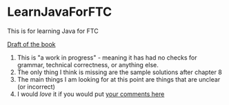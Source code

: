 # LearnJavaForFTC
This is for learning Java for FTC

[Draft of the book](LearnJavaForFTC.pdf)

1. This is "a work in progress" - meaning it has had no checks for grammar, technical correctness, or anything else.
2. The only thing I think is missing are the sample solutions after chapter 8
3. The main things I am looking for at this point are things that are unclear (or incorrect)
4. I would *love* it if you would put [your comments here](https://github.com/alan412/LearnJavaForFTC/issues/new?assignees=&labels=&template=book-comments.md&title=)   